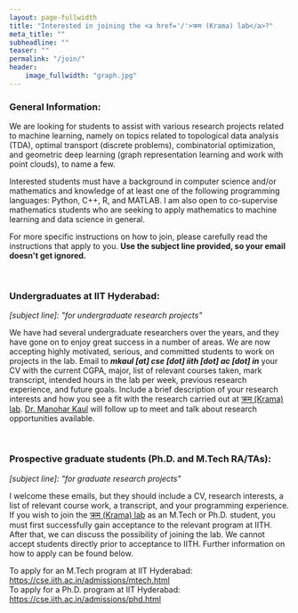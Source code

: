 ```yaml
---
layout: page-fullwidth
title: "Interested in joining the <a href='/'>क्रम (Krama) lab</a>?"
meta_title: ""
subheadline: ""
teaser: ""
permalink: "/join/"
header:
    image_fullwidth: "graph.jpg"
---
```


<h3>General Information:</h3>
<p>We are looking for students to assist with various research projects related to machine learning, namely on topics related to topological data analysis (TDA), optimal transport (discrete problems), combinatorial optimization, and geometric deep learning (graph representation learning and work with point clouds), to name a few. 
</p>
<p>Interested students must have a background in computer science and/or mathematics and knowledge of at least one of the following programming languages: Python, C++, R, and MATLAB. I am also open to co-supervise mathematics students who are seeking to apply mathematics to machine learning and data science in general.
</p>
<p>
For more specific instructions on how to join, please carefully read the instructions that apply to you. <b>Use the subject line provided, so your email doesn't get ignored.</b>
</p>
<br>




<h3>Undergraduates at IIT Hyderabad:</h3>
<i>[subject line]: "for undergraduate research projects"</i>
<br>
<p>
We have had several undergraduate researchers over the years, and they have gone on to enjoy great success in a number of areas. We are now accepting highly motivated, serious, and committed students to work on projects in the lab. Email to <i><b>mkaul [at] cse [dot] iith [dot] ac [dot] in</b></i> your CV with the current CGPA, major, list of relevant courses taken, mark transcript, intended hours in the lab per week, previous research experience, and future goals. Include a brief description of your research interests and how you see a fit with the research carried out at <a href="https://T0kudai.github.com">क्रम (Krama) lab</a>.
<a href="https://subodh01006.github.io">Dr. Manohar Kaul</a> will follow up to meet and talk about research opportunities available.
</p>
<br>




<h3>Prospective graduate students (Ph.D. and M.Tech RA/TAs):</h3>
<i>[subject line]: "for graduate research projects"</i>
<br>
<p>
I welcome these emails, but they should include a CV, research interests, a list of relevant course work, a transcript, and your programming experience. If you wish to join the <a href="https://T0kudai.github.com">क्रम (Krama) lab</a> as an M.Tech or Ph.D. student, you must first successfully gain acceptance to the relevant program at IITH. After that, we can discuss the possibility of joining the lab. We cannot accept students directly prior to acceptance to IITH. Further information on how to apply can be found below.
</p>
<p>




To apply for an M.Tech program at IIT Hyderabad: <a href="https://cse.iith.ac.in/admissions/mtech.html" target="_blank">https://cse.iith.ac.in/admissions/mtech.html</a>
<br>
To apply for a Ph.D. program at IIT Hyderabad: <a href="https://cse.iith.ac.in/admissions/phd.html" target="_blank">https://cse.iith.ac.in/admissions/phd.html</a>
</p>